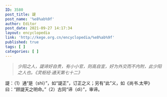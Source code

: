 ```yaml
---
ID: 3580
post_title: 諟
post_name: '%e8%ab%9f'
author: Editor
post_date: 2021-09-27 14:17:34
layout: encyclopedia
link: 'http://kege.org.cn/encyclopedia/%e8%ab%9f'
published: true
tags: [ ]
categories: [ ]
---
```

<blockquote><em>少阳之人，諟谛好自贵，有小小官，则高自宣，好为外交而不内附，此少阳之人也。《灵枢经·通天第七十二》</em></blockquote>
諟：（1）通“是（shì）”，如“諟正”，订正之义；另有“此”义，如《尚书.太甲》曰：“顾諟天之明命。”（2）古同“谛（dì）”，审谛。